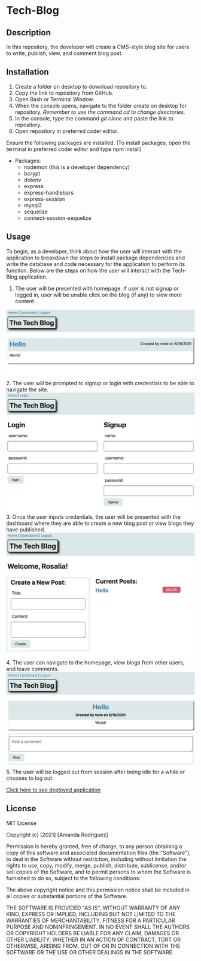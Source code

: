 # Tech-Blog

## Description
In this repository, the developer will create a CMS-style blog site for users to write, publish, view, and comment blog post.

## Installation
1. Create a folder on desktop to download repository to.
2. Copy the link to repository from GitHub.
3. Open Bash or Terminal Window.
4. When the console opens, navigate to the folder create on desktop for repository. *Remember to use the command cd to change directories.*
5. In the console, type the command <i> git clone </i> and paste the link to repository.
6. Open repository in preferred coder editor.

Ensure the following packages are installed. (To install packages, open the terminal in preferred coder editor and type npm install)

* Packages:
    - nodemon (this is a developer dependency)
    - bcrypt
    - dotenv
    - express
    - express-handlebars
    - express-session
    - mysql2
    - sequelize
    - connect-session-sequelize

## Usage
To begin, as a developer, think about how the user will interact with the application to breakdown the steps to install package dependencies and write the database and code necessary for the application to perform its function. Below are the steps on how the user will interact with the Tech-Blog application.

1. The user will be presented with homepage. If user is not signup or logged in, user will be unable click on the blog (if any) to view more content.
<img src='public\images\homepage.png' alt='Image of Homepage'>
2. The user will be prompted to signup or login with credentials to be able to navigate the site. 
<img src='public\images\credentials.png' alt='Image of Login/Signup page'>
3. Once the user inputs credentials, the user will be presented with the dashboard where they are able to create a new blog post or view blogs they have published.
<img src='public\images\dashboard.png' alt='Image of Dashboard'>
4. The user can navigate to the homepage, view blogs from other users, and leave comments.
<img src='public\images\post-commentpage.png' alt='Image of Post/Comment Page'>
5. The user will be logged out from session after being idle for a while or chooses to log out. 

<br>

[Click here to see deployed application](https://lit-hamlet-06660.herokuapp.com/)

## License
MIT License

Copyright (c) [2021] [Amanda Rodriguez]

Permission is hereby granted, free of charge, to any person obtaining a copy
of this software and associated documentation files (the "Software"), to deal
in the Software without restriction, including without limitation the rights
to use, copy, modify, merge, publish, distribute, sublicense, and/or sell
copies of the Software, and to permit persons to whom the Software is
furnished to do so, subject to the following conditions:

The above copyright notice and this permission notice shall be included in all
copies or substantial portions of the Software.

THE SOFTWARE IS PROVIDED "AS IS", WITHOUT WARRANTY OF ANY KIND, EXPRESS OR
IMPLIED, INCLUDING BUT NOT LIMITED TO THE WARRANTIES OF MERCHANTABILITY,
FITNESS FOR A PARTICULAR PURPOSE AND NONINFRINGEMENT. IN NO EVENT SHALL THE
AUTHORS OR COPYRIGHT HOLDERS BE LIABLE FOR ANY CLAIM, DAMAGES OR OTHER
LIABILITY, WHETHER IN AN ACTION OF CONTRACT, TORT OR OTHERWISE, ARISING FROM,
OUT OF OR IN CONNECTION WITH THE SOFTWARE OR THE USE OR OTHER DEALINGS IN THE
SOFTWARE.


